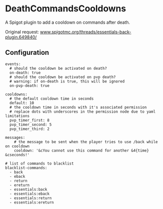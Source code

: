 # DeathCommandsCooldowns

A Spigot plugin to add a cooldown on commands after death.

Original request: www.spigotmc.org/threads/essentials-back-plugin.649840/

## Configuration

```
events:
  # should the cooldown be activated on death?
  on-death: true
  # should the cooldown be activated on pvp death?
  # warning: if on-death is true, this will be ignored
  on-pvp-death: true

cooldowns:
  # the default cooldown time in seconds
  default: 10
  # the cooldown time in seconds with it's associated permission
  # replace dots with underscores in the permission node due to yaml limitations
  pvp_timer_first: 8
  pvp_timer_second: 5
  pvp_timer_third: 2

messages:
    # the message to be sent when the player tries to use /back while on cooldown
    cooldown: '&cYou cannot use this command for another &4{time} &cseconds!'

# list of commands to blacklist
blacklist-commands:
  - back
  - eback
  - return
  - ereturn
  - essentials:back
  - essentials:eback
  - essentials:return
  - essentials:ereturn
```
